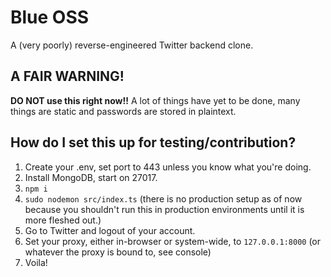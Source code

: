 # Blue OSS
A (very poorly) reverse-engineered Twitter backend clone.

## A FAIR WARNING!
**DO NOT use this right now!!** A lot of things have yet to be done, many things are static and passwords are stored in plaintext.

## How do I set this up for testing/contribution?
1. Create your .env, set port to 443 unless you know what you're doing.
2. Install MongoDB, start on 27017.
3. `npm i`
4. `sudo nodemon src/index.ts` (there is no production setup as of now because you shouldn't run this in production environments until it is more fleshed out.)
5. Go to Twitter and logout of your account.
6. Set your proxy, either in-browser or system-wide, to `127.0.0.1:8000` (or whatever the proxy is bound to, see console)
7. Voila!
